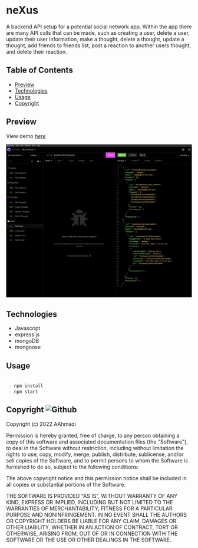 # neXus
A backend API setup for a potential social network app. Within the app there are many API calls that can be made, such as creating a user, delete a user, update their user information, make a thought, delete a thought, update a thought, add friends to friends list, post a reaction to another users thought, and delete their reaction.

## Table of Contents
* [Preview](#Preview)
* [Technologies](#Technologies)
* [Usage](#Usage)
* [Copyright](#Copyright)


 ## Preview 
View demo [_here_](https://drive.google.com/file/d/1wXtrBUhgDWnY_ZKDCM8gQ6bZkRLzr7ry/view)

![](Public/Images/Screenshot1.JPG)

## Technologies
* Javascript
* express js
* mongoDB
* mongoose


## Usage
````

 - npm install
 - npm start

 ````


##  Copyright ![Github](https://img.shields.io/github/license/abstrack5/neXus)
Copyright (c) 2022 AAhmadi

Permission is hereby granted, free of charge, to any person obtaining a copy
of this software and associated documentation files (the "Software"), to deal
in the Software without restriction, including without limitation the rights
to use, copy, modify, merge, publish, distribute, sublicense, and/or sell
copies of the Software, and to permit persons to whom the Software is
furnished to do so, subject to the following conditions:

The above copyright notice and this permission notice shall be included in all
copies or substantial portions of the Software.

THE SOFTWARE IS PROVIDED "AS IS", WITHOUT WARRANTY OF ANY KIND, EXPRESS OR
IMPLIED, INCLUDING BUT NOT LIMITED TO THE WARRANTIES OF MERCHANTABILITY,
FITNESS FOR A PARTICULAR PURPOSE AND NONINFRINGEMENT. IN NO EVENT SHALL THE
AUTHORS OR COPYRIGHT HOLDERS BE LIABLE FOR ANY CLAIM, DAMAGES OR OTHER
LIABILITY, WHETHER IN AN ACTION OF CONTRACT, TORT OR OTHERWISE, ARISING FROM,
OUT OF OR IN CONNECTION WITH THE SOFTWARE OR THE USE OR OTHER DEALINGS IN THE
SOFTWARE.